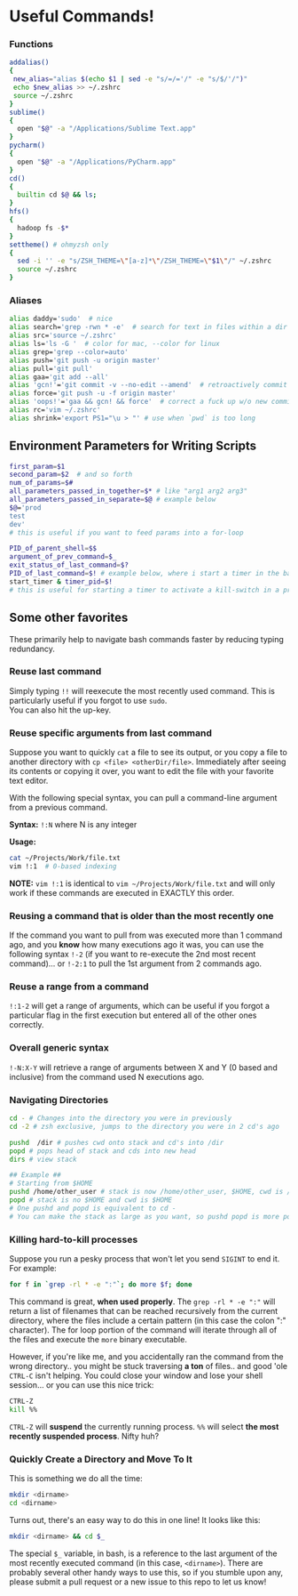 # Useful Commands!

### Functions

```bash
addalias()
{
 new_alias="alias $(echo $1 | sed -e "s/=/='/" -e "s/$/'/")"
 echo $new_alias >> ~/.zshrc
 source ~/.zshrc
}
sublime()
{
  open "$@" -a "/Applications/Sublime Text.app"
}
pycharm()
{
  open "$@" -a "/Applications/PyCharm.app"
}
cd()
{
  builtin cd $@ && ls;
}
hfs()
{
  hadoop fs -$*
}
settheme() # ohmyzsh only
{
  sed -i '' -e "s/ZSH_THEME=\"[a-z]*\"/ZSH_THEME=\"$1\"/" ~/.zshrc
  source ~/.zshrc
}

```
### Aliases 
```bash
alias daddy='sudo'  # nice
alias search='grep -rwn * -e'  # search for text in files within a dir
alias src='source ~/.zshrc'
alias ls='ls -G '  # color for mac, --color for linux
alias grep='grep --color=auto'
alias push='git push -u origin master'
alias pull='git pull'
alias gaa='git add --all'
alias 'gcn!'='git commit -v --no-edit --amend'  # retroactively commit files to last commit
alias force='git push -u -f origin master'
alias 'oops!'='gaa && gcn! && force'  # correct a fuck up w/o new commit
alias rc='vim ~/.zshrc'
alias shrink='export PS1="\u > "' # use when `pwd` is too long

```
## Environment Parameters for Writing Scripts
```bash
first_param=$1
second_param=$2  # and so forth
num_of_params=$#
all_parameters_passed_in_together=$* # like "arg1 arg2 arg3"
all_parameters_passed_in_separate=$@ # example below
$@='prod
test
dev'
# this is useful if you want to feed params into a for-loop

PID_of_parent_shell=$$
argument_of_prev_command=$_ 
exit_status_of_last_command=$?
PID_of_last_command=$! # example below, where i start a timer in the background + store its pid
start_timer & timer_pid=$!
# this is useful for starting a timer to activate a kill-switch in a program
```

## Some other favorites
These primarily help to navigate bash commands faster by reducing typing redundancy.

### Reuse last command
Simply typing `!!` will reexecute the most recently used command. This is particularly useful if you forgot to use `sudo`.  
You can also hit the up-key.

### Reuse specific arguments from last command
Suppose you want to quickly `cat` a file to see its output, or you copy a file to another directory with `cp <file> <otherDir/file>`. Immediately after seeing its contents or copying it over, you want to edit the file with your favorite text editor. 

With the following special syntax, you can pull a command-line argument from a previous command. 

**Syntax:**
`!:N` where N is any integer

**Usage:**
```bash
cat ~/Projects/Work/file.txt
vim !:1  # 0-based indexing
```

**NOTE:** `vim !:1` is identical to `vim ~/Projects/Work/file.txt` and will only work if these commands are executed in EXACTLY this order. 

### Reusing a command that is older than the most recently one
If the command you want to pull from was executed more than 1 command ago, and you **know** how many executions ago it was, you can use the following syntax `!-2` (if you want to re-execute the 2nd most recent command)... or `!-2:1` to pull the 1st argument from 2 commands ago.

### Reuse a range from a command
`!:1-2` will get a range of arguments, which can be useful if you forgot a particular flag in the first execution but entered all of the other ones correctly. 

### Overall generic syntax
`!-N:X-Y` will retrieve a range of arguments between X and Y (0 based and inclusive) from the command used N executions ago. 

### Navigating Directories
```bash
cd - # Changes into the directory you were in previously
cd -2 # zsh exclusive, jumps to the directory you were in 2 cd's ago

pushd  /dir # pushes cwd onto stack and cd's into /dir
popd # pops head of stack and cds into new head
dirs # view stack

## Example ##
# Starting from $HOME
pushd /home/other_user # stack is now /home/other_user, $HOME, cwd is /home/other_user
popd # stack is no $HOME and cwd is $HOME
# One pushd and popd is equivalent to cd -
# You can make the stack as large as you want, so pushd popd is more powerful 
```

### Killing hard-to-kill processes
Suppose you run a pesky process that won't let you send `SIGINT` to end it. For example:

```bash
for f in `grep -rl * -e ":"`; do more $f; done
```
This command is great, **when used properly**. The `grep -rl * -e ":"` will return a list of filenames that can be reached recursively from the current directory, where the files include a certain pattern (in this case the colon ":" character). The for loop portion of the command will iterate through all of the files and execute the `more` binary executable. 

However, if you're like me, and you accidentally ran the command from the wrong directory.. you might be stuck traversing  **a ton** of files.. and good 'ole `CTRL-C` isn't helping. You could close your window and lose your shell session... or you can use this nice trick:

```bash
CTRL-Z
kill %%
```
`CTRL-Z` will **suspend** the currently running process. `%%` will select **the most recently suspended process**. Nifty huh?

### Quickly Create a Directory and Move To It
This is something we do all the time: 
```bash
mkdir <dirname>
cd <dirname>
```
Turns out, there's an easy way to do this in one line! It looks like this:
```bash
mkdir <dirname> && cd $_
```
The special `$_` variable, in bash, is a reference to the last argument of the most recently executed command (in this case, `<dirname>`). There are probably several other handy ways to use this, so if you stumble upon any, please submit a pull request or a new issue to this repo to let us know! 
